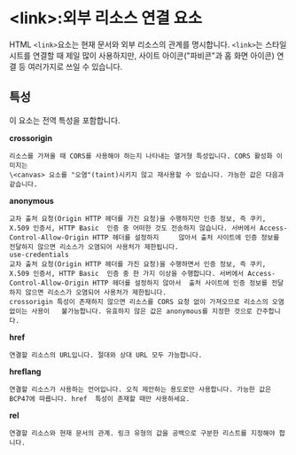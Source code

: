 # \<link>:외부 리소스 연결 요소

HTML `<link>`요소는 현재 문서와 외부 리소스의 관계를 명시합니다. `<link>`는 스타일 시트를 연결할 때 제일 많이 사용하지만, 사이트 아이콘("파비콘"과 홈 화면 아이콘) 연결 등 여러가지로 쓰일 수 있습니다.

## 특성

이 요소는 전역 특성을 포함합니다.

**crossorigin**

    리소스를 가져올 때 CORS를 사용해야 하는지 나타내는 열거형 특성입니다. CORS 활성화 이미지는
    \<canvas> 요소를 "오염"(taint)시키지 않고 재사용할 수 있습니다. 가능한 값은 다음과 같습니다.

**anonymous**

    교차 출처 요청(Origin HTTP 헤더를 가진 요청)을 수행하지만 인증 정보, 즉 쿠키, X.509 인증서, HTTP Basic  인증 중 어떠한 것도 전송하지 않습니다. 서버에서 Access-Control-Allow-Origin HTTP 헤더를 설정하지     않아서 출처 사이트에 인증 정보를 전달하지 않으면 리소스가 오염되어 사용처가 제한됩니다.
    use-credentials
    교차 출처 요청(Origin HTTP 헤더를 가진 요청)을 수행하면서 인증 정보, 즉 쿠키, X.509 인증서, HTTP Basic  인증 중 한 가지 이상을 수행합니다. 서버에서 Access-Control-Allow-Origin HTTP 헤더를 설정하지 않아서  출처 사이트에 인증 정보를 전달하지 않으면 리소스가 오염되어 사용처가 제한됩니다.
    crossorigin 특성이 존재하지 않으면 리소스를 CORS 요청 없이 가져오므로 리소스의 오염 없이는 사용이   불가능합니다. 유효하지 않은 값은 anonymous를 지정한 것으로 간주합니다.

**href**

    연결할 리소스의 URL입니다. 절대와 상대 URL 모두 가능합니다.

**hreflang**

    연결할 리소스가 사용하는 언어입니다. 오직 제안하는 용도로만 사용합니다. 가능한 값은
    BCP47에 따릅니다. href  특성이 존재할 때만 사용하세요.

**rel**

    연결할 리소스와 현재 문서의 관계. 링크 유형의 값을 공백으로 구분한 리스트를 지정해야 합니다.
